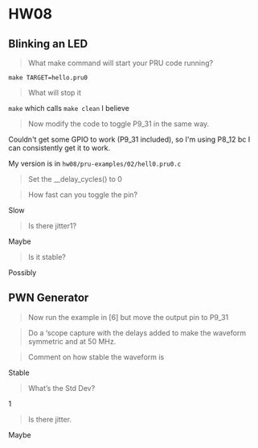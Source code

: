 # HW08

## Blinking an LED

> What make command will start your PRU code running?

`make TARGET=hello.pru0`

> What will stop it

`make` which calls `make clean` I believe

> Now modify the code to toggle P9_31 in the same way.

Couldn't get some GPIO to work (P9_31 included), so I'm using P8_12 bc I can consistently get it to work.

My version is in `hw08/pru-examples/02/hell0.pru0.c`

> Set the __delay_cycles() to 0

> How fast can you toggle the pin?

Slow

> Is there jitter1?

Maybe

> Is it stable?

Possibly

## PWN Generator

> Now run the example in [6] but move the output pin to P9_31

> Do a ‘scope capture with the delays added to make the waveform symmetric and at 50 MHz.

> Comment on how stable the waveform is

Stable

> What’s the Std Dev?

1

> Is there jitter.

Maybe
